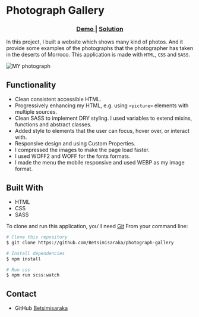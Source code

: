 # Photograph Gallery

<div align="center">
  <h3>
    <a href="https://github.com/Betsimisaraka/front-end-finals">
      Demo
    </a>
    <span> | </span>
    <a href="https://betsimisaraka.github.io/front-end-finals/">
      Solution
    </a>
  </h3>
</div>

In this project, I built a website which shows many kind of photos. And it provide some examples of the photographs that the photographer has taken in the deserts of Morroco. This application is made with `HTML`, `CSS` and `SASS`.

![MY photograph](./webroot/images/photograph-page.webp)

## Functionality
  - Clean consistent accessible HTML.
  - Progressively enhancing my HTML, e.g. using `<picture>` elements with multiple sources.
  - Clean SASS to implement DRY styling. I used variables to extend mixins, functions and abstract classes.
  - Added style to elements that the user can focus, hover over, or interact with.
  - Responsive design and using Custom Properties.
  - I compressed the images to make the page load faster.
  - I used WOFF2 and WOFF for the fonts formats. 
  - I made the menu the mobile responsive and used WEBP as my image format.

## Built With

-   HTML
-   CSS
-   SASS


To clone and run this application, you'll need [Git](https://git-scm.com) From your command line:

```bash
# Clone this repository
$ git clone https://github.com/Betsimisaraka/photograph-gallery

# Install dependencies
$ npm install

# Run css
$ npm run scss:watch
```

## Contact

-  GitHub [Betsimisaraka](https://github.com/Betsimisaraka)
